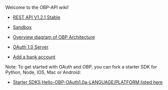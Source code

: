Welcome to the OBP-API wiki!

* [REST API V1.2.1 Stable](https://github.com/OpenBankProject/OBP-API/wiki/REST-API-V1.2.1)

* [Sandbox](https://github.com/OpenBankProject/OBP-API/wiki/Sandbox)

* [Overview diagram of OBP Architecture](https://github.com/OpenBankProject/OBP-API/wiki/Open-Bank-Project-Architecture)

* [OAuth 1.0 Server](https://github.com/OpenBankProject/OBP-API/wiki/OAuth-1.0-Server)

* [Add a bank account](https://github.com/OpenBankProject/OBP-API/wiki/Add-a-bank-Account)

Note: To get started with OAuth and OBP, you can fork a starter SDK for Python, Node, IOS, Mac or Android:

* [Starter SDKS Hello-OBP-OAuth1.0a-LANGUAGE/PLATFORM listed here](https://github.com/OpenBankProject)


